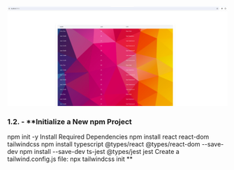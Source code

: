 ![img.png](img.png)

### 1.2. - **Initialize a New npm Project
npm init -y
Install Required Dependencies
npm install react react-dom tailwindcss
npm install typescript @types/react @types/react-dom --save-dev
npm install --save-dev ts-jest @types/jest jest
Create a tailwind.config.js file:
npx tailwindcss init
**


